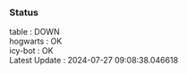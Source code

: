 ### Status


table : DOWN  
hogwarts : OK  
icy-bot : OK  
Latest Update : 2024-07-27 09:08:38.046618
